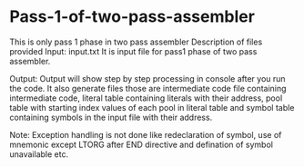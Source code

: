 # Pass-1-of-two-pass-assembler
This is only pass 1 phase in two pass assembler
Description of files provided 
Input:
input.txt 
It is input file for pass1 phase of two pass assembler.

Output:
Output will show step by step processing in console after you run the code.
It also generate files those are intermediate code file containing intermediate code,
literal table containing literals with their address, pool table with starting index values of each pool in literal table and 
symbol table containing symbols in the input file with their address.

Note:
Exception handling is not done like redeclaration of symbol, use of mnemonic except LTORG after END directive and
defination of symbol unavailable etc. 

